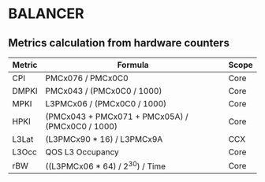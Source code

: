 # BALANCER

##  Metrics calculation from hardware counters

| Metric | Formula | Scope |
|-|-|-|
| CPI | PMCx076 / PMCx0C0 | Core |
| DMPKI | PMCx043 / (PMCx0C0 / 1000) | Core |
| MPKI | L3PMCx06 / (PMCx0C0 / 1000) | Core |
| HPKI | (PMCx043 + PMCx071 + PMCx05A) / (PMCx0C0 / 1000) | Core | 
| L3Lat | (L3PMCx90 * 16) / L3PMCx9A | CCX |
| L3Occ | QOS L3 Occupancy | Core |
| rBW | ((L3PMCx06 * 64) / 2<sup>30</sup>) / Time | Core |
